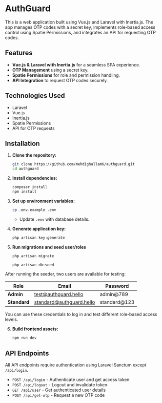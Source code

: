 # AuthGuard

This is a web application built using Vue.js and Laravel with Inertia.js. The app manages OTP codes with a secret key, implements role-based access control using Spatie Permissions, and integrates an API for requesting OTP codes.

## Features

- **Vue.js & Laravel with Inertia.js** for a seamless SPA experience.
- **OTP Management** using a secret key.
- **Spatie Permissions** for role and permission handling.
- **API Integration** to request OTP codes securely.

## Technologies Used

- Laravel
- Vue.js
- Inertia.js
- Spatie Permissions
- API for OTP requests

## Installation

1. **Clone the repository:**

    ```sh
    git clone https://github.com/mehdighallam6/authguard.git
    cd authguard
    ```

2. **Install dependencies:**

    ```sh
    composer install
    npm install
    ```

3. **Set up environment variables:**

    ```sh
    cp .env.example .env
    ```

    - Update `.env` with database details.

4. **Generate application key:**

    ```sh
    php artisan key:generate
    ```

5. **Run migrations and seed user/roles**

    ```sh
    php artisan migrate
    ```

    ```sh
    php artisan db:seed
    ```

After running the seeder, two users are available for testing:

| Role         | Email                    | Password     |
| ------------ | ------------------------ | ------------ |
| **Admin**    | test@authguard.hello     | admin@789    |
| **Standard** | standard@authguard.hello | standard@123 |

You can use these credentials to log in and test different role-based access levels.

6. **Build frontend assets:**

    ```sh
    npm run dev
    ```

## API Endpoints

All API endpoints require authentication using Laravel Sanctum except `/api/login`.

- `POST /api/login` - Authenticate user and get access token
- `POST /api/logout` - Logout and invalidate token
- `GET /api/user` - Get authenticated user details
- `POST /api/get-otp` - Request a new OTP code
